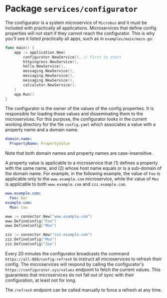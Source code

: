 # Package `services/configurator`

The configurator is a system microservice of `Microbus` and it must be included with practically all applications. Microservices that define config properties will not start if they cannot reach the configurator. This is why you'll see it listed practically all apps, such as in `examples/main/main.go`:

```go
func main() {
	app := application.New(
		configurator.NewService(), // First to start
		httpingress.NewService(),
		hello.NewService(),
		messaging.NewService(),
		messaging.NewService(),
		messaging.NewService(),
		calculator.NewService(),
	)
	app.Run()
}
```

The configurator is the owner of the values of the config properties. It is responsible for loading those values and disseminating them to the microservices. For this purpose, the configurator looks in the current working directory for the file `config.yaml` which associates a value with a property name and a domain name.

```yaml
domain.name:
  PropertyName: PropertyValue
```

Note that both domain names and property names are case-insensitive.

A property value is applicable to a microservice that (1) defines a property with the same name, and (2) whose host name equals or is a sub-domain of the domain name. For example, in the following example, the value of `Foo` is applicable only to the `www.example.com` microservice, while the value of `Moo` is applicable to both `www.example.com` and `zzz.example.com`.

```yaml
www.example.com:
  Foo: Bar
example.com:
  Moo: Cow
```

```go
www := connector.New("www.example.com")
www.DefineConfig("Foo")
www.DefineConfig("Moo")

zzz := connector.New("zzz.example.com")
zzz.DefineConfig("Moo")
zzz.DefineConfig("Zoo")
```

Every 20 minutes the configurator broadcasts the command `https://all:888/config-refresh` to instruct all microservices to refresh their config. The microservices will respond by calling the configurator's `https://configurator.sys/values` endpoint to fetch the current values. This guarantees that microservices do not fall out of sync with their configuration, at least not for long.

The `/refresh` endpoint can be called manually to force a refresh at any time.
